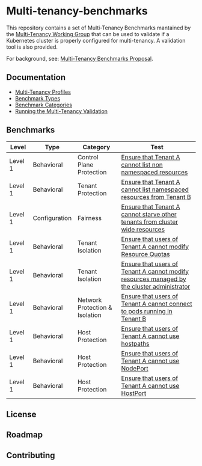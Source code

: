 # Multi-tenancy-benchmarks

This repository contains a set of Multi-Tenancy Benchmarks mantained by the 
[Multi-Tenancy Working Group](https://github.com/kubernetes-sigs/multi-tenancy) that can be used to validate if a Kubernetes cluster 
is properly configured for multi-tenancy. A validation tool is also provided.

For background, see: [Multi-Tenancy Benchmarks Proposal](https://docs.google.com/document/d/1O-G8jEpiJxOeYx9Pd2OuOSb8859dTRNmgBC5gJv0krE/edit?usp=sharing).

## Documentation
- [Multi-Tenancy Profiles](documentation/definitions.md)
- [Benchmark Types](documentation/types.md)
- [Benchmark Categories](documentation/catagories.md)
- [Running the Multi-Tenancy Validation](documentation/run.md)

## Benchmarks
|    Level <img width=30/>    |       Type              |        Category     |             Test              |
|---------------------------------|--------------------------------|-------------------------|---------------------------|
|   Level 1     |     Behavioral    |  Control Plane Protection  |  [Ensure that Tenant A cannot list non namespaced resources](e2e/tests/tenantaccess)|
|   Level 1     |     Behavioral    |  Tenant Protection  |  [Ensure that Tenant A cannot list namespaced resources from Tenant B](e2e/tests/tenantprotection)|
|   Level 1     |     Configuration    |  Fairness  |  [Ensure that Tenant A cannot starve other tenants from cluster wide resources](e2e/tests/resourcequotas)|
|   Level 1     |     Behavioral    |  Tenant Isolation  |  [Ensure that users of Tenant A cannot modify Resource Quotas](e2e/tests/modify_resourcequotas)|
|   Level 1     |     Behavioral    |  Tenant Isolation  |  [Ensure that users of Tenant A cannot modify resources managed by the cluster administrator](e2e/tests/modify_admin_resource/README.md)|
|   Level 1     |     Behavioral    |  Network Protection & Isolation  |  [Ensure that users of Tenant A cannot connect to pods running in Tenant B](e2e/tests/network_isolation)|
|   Level 1     |     Behavioral    |  Host Protection  |  [Ensure that users of Tenant A cannot use hostpaths](e2e/tests/deny_hostpaths)|
|   Level 1     |     Behavioral    |  Host Protection  |  [Ensure that users of Tenant A cannot use NodePort](e2e/tests/deny_nodeports)|
|   Level 1     |     Behavioral    |  Host Protection  |  [Ensure that users of Tenant A cannot use HostPort](e2e/tests/deny_hostports/README.md)|


## License

## Roadmap

## Contributing